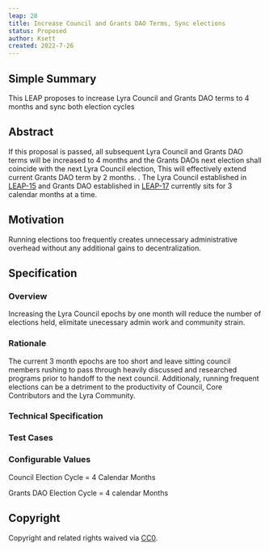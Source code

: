 ```yaml
---
leap: 28
title: Increase Council and Grants DAO Terms, Sync elections
status: Proposed
author: Ksett
created: 2022-7-26
---
```


<!--You can leave these HTML comments in your merged LEAP and delete the visible duplicate text guides, they will not appear and may be helpful to refer to if you edit it again. This is the suggested template for new LEAPs. Note that a LEAP number will be assigned by an editor. When opening a pull request to submit your LEAP, please use an abbreviated title in the filename, `leap-draft_title_abbrev.md`. The title should be 44 characters or less.-->



## Simple Summary
<!--"If you can't explain it simply, you don't understand it well enough." Simply describe the outcome the proposed changes intends to achieve. This should be non-technical and accessible to a casual community member.-->
This LEAP proposes to increase Lyra Council and Grants DAO terms to 4 months and sync both election cycles

## Abstract
<!--A short (~200 word) description of the proposed change, the abstract should clearly describe the proposed change. This is what *will* be done if the LEAP is implemented, not *why* it should be done or *how* it will be done. If the LEAP proposes deploying a new contract, write, "we propose to deploy a new contract that will do x".-->
If this proposal is passed, all subsequent Lyra Council and Grants DAO terms will be increased to 4 months and the Grants DAOs next election shall coincide with the next Lyra Council election, This will effectively extend current Grants DAO term by 2 months. . The Lyra Council established in [LEAP-15](https://leaps.lyra.finance/leaps/leap-15) and Grants DAO established in [LEAP-17](https://deploy-preview-58--lyra-leaps.netlify.app/leaps/leap-17) currently sits for 3 calendar months at a time. 


## Motivation
<!--This is the problem statement. This is the *why* of the LEAP. It should clearly explain *why* the current state of the protocol is inadequate.  It is critical that you explain *why* the change is needed, if the LEAP proposes changing how something is calculated, you must address *why* the current calculation is innaccurate or wrong. This is not the place to describe how the LEAP will address the issue!-->
Running elections too frequently creates unnecessary administrative overhead without any additional gains to decentralization. 

## Specification
<!--The specification should describe the syntax and semantics of any new feature, there are five sections
1. Overview
2. Rationale
3. Technical Specification
4. Test Cases
5. Configurable Values
-->

### Overview
<!--This is a high level overview of *how* the LEAP will solve the problem. The overview should clearly describe how the new feature will be implemented.-->
Increasing the Lyra Council epochs by one month will reduce the number of elections held, elimitate unecessary admin work and community strain.

### Rationale
<!--This is where you explain the reasoning behind how you propose to solve the problem. Why did you propose to implement the change in this way, what were the considerations and trade-offs. The rationale fleshes out what motivated the design and why particular design decisions were made. It should describe alternate designs that were considered and related work. The rationale may also provide evidence of consensus within the community, and should discuss important objections or concerns raised during discussion.-->
The current 3 month epochs are too short and leave sitting council members rushing to pass through heavily discussed and researched programs prior to handoff to the next council. Additionaly, running frequent elections can be a detriment to the productivity of Council, Core Contributors and the Lyra Community.


### Technical Specification
<!--The technical specification should outline the public API of the changes proposed. That is, changes to any of the interfaces Lyra currently exposes or the creations of new ones.-->


### Test Cases
<!--Test cases for an implementation are mandatory for LEAPs but can be included with the implementation..-->


### Configurable Values
<!--Please list all values configurable under this implementation.-->
Council Election Cycle = 4 Calendar Months

Grants DAO Election Cycle = 4 calendar Months
## Copyright
Copyright and related rights waived via [CC0](https://creativecommons.org/publicdomain/zero/1.0/).
